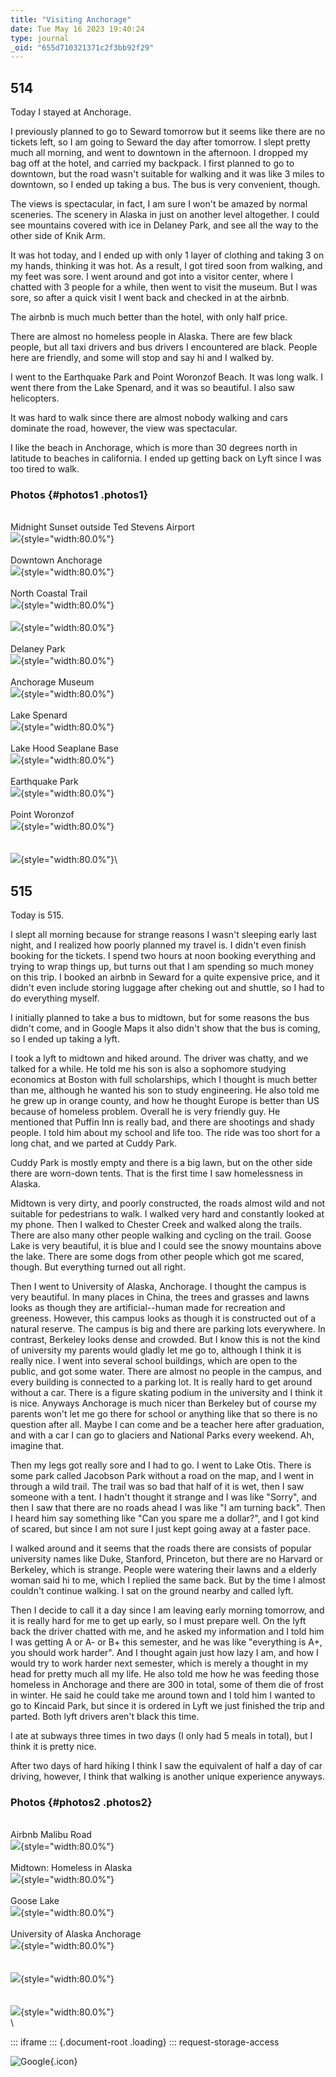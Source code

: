 ```yaml
---
title: "Visiting Anchorage"
date: Tue May 16 2023 19:40:24
type: journal
_oid: "655d710321371c2f3bb92f29"
---
```

## 514

Today I stayed at Anchorage.

I previously planned to go to Seward tomorrow but it seems like there
are no tickets left, so I am going to Seward the day after tomorrow. I
slept pretty much all morning, and went to downtown in the afternoon. I
dropped my bag off at the hotel, and carried my backpack. I first
planned to go to downtown, but the road wasn\'t suitable for walking and
it was like 3 miles to downtown, so I ended up taking a bus. The bus is
very convenient, though.

The views is spectacular, in fact, I am sure I won\'t be amazed by
normal sceneries. The scenery in Alaska in just on another level
altogether. I could see mountains covered with ice in Delaney Park, and
see all the way to the other side of Knik Arm.

It was hot today, and I ended up with only 1 layer of clothing and
taking 3 on my hands, thinking it was hot. As a result, I got tired soon
from walking, and my feet was sore. I went around and got into a visitor
center, where I chatted with 3 people for a while, then went to visit
the museum. But I was sore, so after a quick visit I went back and
checked in at the airbnb.

The airbnb is much much better than the hotel, with only half price.

There are almost no homeless people in Alaska. There are few black
people, but all taxi drivers and bus drivers I encountered are black.
People here are friendly, and some will stop and say hi and I walked by.

I went to the Earthquake Park and Point Woronzof Beach. It was long
walk. I went there from the Lake Spenard, and it was so beautiful. I
also saw helicopters.

It was hard to walk since there are almost nobody walking and cars
dominate the road, however, the view was spectacular.

I like the beach in Anchorage, which is more than 30 degrees north in
latitude to beaches in california. I ended up getting back on Lyft since
I was too tired to walk.

### Photos {#photos1 .photos1}

\
Midnight Sunset outside Ted Stevens Airport\
![](https://lh7-us.googleusercontent.com/ziFcv5ZsgLjhYD617bDNTDJfhhmuTkauZfGxHQ1LJ8vSZk0IVO9-ijWBU0KGHVBQpUm2XaJgexR6AFaooOwlL5gxUw-fn7r9aw2lLfaYPz5LGIHMWXDAWYCjHVHaA8k6C84RiD3b9sSrKZN1ucCs8dM=s800){style="width:80.0%"}\
\
Downtown Anchorage\
![](https://lh7-us.googleusercontent.com/F6wXRJVFI6Ptl38ABdm6eE61G_RczPGKoRPq8BzhVBYRGknj8rDb1KjubeTqwcnChYVntlkeKgCBxWLn0JZTw-H12giOjtND0Rc429gSSJmcw1BjTOCFpSSzK_6X8CHzz2ycxyW_xLFOtBeA7IIk_0Y=s800){style="width:80.0%"}\
\
North Coastal Trail\
![](https://lh7-us.googleusercontent.com/6bO8bwF0nU_sZ7fSq_xQpJ1dhr_oJibqpbnHRFVTA60e6lWa5FV4JeHHVyRZEHcdpWppiC5mkXI87s1zBzLOdlSf0yBxNtVYb6iGyIL0U1fZqcvpvyOsLXO_icoRDOjB475vlRzLfiOExA2KG0yQXnc=s800){style="width:80.0%"}\
\
![](https://lh7-us.googleusercontent.com/UEEh1Y3EdsAwbPy3XusxQe2LbOwTVvEKbrj1pEQBca3BXBAuSOM5AJqh0P8p73ArAT2EjAwYeAK_0Vyadqe5K_-e4_bvq2qocRAeHklTONTuQFpJOWqwRgH-AdcUkrtxq02jmITFxZjpHRK3cxeEa_M=s800){style="width:80.0%"}\
\
Delaney Park\
![](https://lh7-us.googleusercontent.com/4HA1DgZMkepbqJ9aTV9tyXJUQH6uYWks0GCUib99NCT9YM31GMC2i9dVDiFOqrtLobZpafNfSi_oG3F-eUakKpfW09vSDfg23NtftNGokHXYi5fJtkCHN0-2Js1EKMrfUaNcjXKzIXoC0UGsuEsoOVA=s800){style="width:80.0%"}\
\
Anchorage Museum\
![](https://lh7-us.googleusercontent.com/dhNOyNW6iEdHEdF0cJCUxb-7yhC2abIxJmDEtYSeF7FrUKmTuc1546X7-gg3vDt51dPb5sKSVvBp-CMkdZYa88CeXU4pnCir_yqB_lZ0caL8jHJcdnO733lhwyeXhhclir1hxQMoB8cqk1gTJxwG0M8=s800){style="width:80.0%"}\
\
Lake Spenard\
![](https://lh7-us.googleusercontent.com/gLRo7wHXL_SDR6t_lsZbD7DUw80xahqs3Z7bhRTSQnI0HV35mEEjnsAaaJ8i8_PIRente6PF9qhSgG9xPAvgFnldXfelq2auH8EjUBaYGpnFUDwSUeMQqvl1f__6IypYmfzqUDW9fcoANsYJjmyaqJQ=s800){style="width:80.0%"}\
\
Lake Hood Seaplane Base\
![](https://lh7-us.googleusercontent.com/POCFrlqWzxVwwXh0_3654zEmyE81lMOxVGc9mcj8IcA9P-b9tnVUZjSS3SaSa9fSJoKATcI6MnP2zO_-bvKFgDBKyzPvsQnYP2eCXlfcQQFlXPZSLoHwV3Cn7lpVHrPiRMILrOgbkjP84dK3qHexzXQ=s800){style="width:80.0%"}\
\
Earthquake Park\
![](https://lh7-us.googleusercontent.com/8XBN8bi8Om1S7ZQ8hbSz7XCQzFoUVPevDZwV2ZLwehZl5zu_xM2C9VTe5xhA29dJWaakAZ9mcNRpMSohoGnAW05CnAvgxwSl4K0NbNc58B5xR_nNYxqd84Fg_Oc559HoXDeKzdABC1iFKz9ESIpvuZM=s800){style="width:80.0%"}\
\
Point Woronzof\
![](https://lh7-us.googleusercontent.com/yZ4mtTmCPJGSmNTU9JgAcoE3h2ZZhp4PCXqA6rdVhW7Gc4tYDrRmFFthkJmCYrPADhKfW-eikldeXltzgrNKNOUXtJkb7Ef-xn7t0eWhUSl3Mf_ptNUDLDNC_wPMm4M-QtG5VeKdhWSlhiOrE37PGzQ=s800){style="width:80.0%"}\
\
\
![](https://lh7-us.googleusercontent.com/eLhbim1OVZ3g9wBBS6ci8JdTRX3rxZRQpo4mLYh54vOcFkvFS7oMWHffEg35ofD6zcypjED_awtLCoHwVRmeJZr7Vi0rJhr-mblHfVqfj7OfYrrX7o4V4xa35HsoSS_EW4AmCr-WFTQdOYo-ZNqy_WU=s800){style="width:80.0%"}\

## 515

Today is 515.

I slept all morning because for strange reasons I wasn\'t sleeping early
last night, and I realized how poorly planned my travel is. I didn\'t
even finish booking for the tickets. I spend two hours at noon booking
everything and trying to wrap things up, but turns out that I am
spending so much money on this trip. I booked an airbnb in Seward for a
quite expensive price, and it didn\'t even include storing luggage after
cheking out and shuttle, so I had to do everything myself.

I initially planned to take a bus to midtown, but for some reasons the
bus didn\'t come, and in Google Maps it also didn\'t show that the bus
is coming, so I ended up taking a lyft.

I took a lyft to midtown and hiked around. The driver was chatty, and we
talked for a while. He told me his son is also a sophomore studying
economics at Boston with full scholarships, which I thought is much
better than me, although he wanted his son to study engineering. He also
told me he grew up in orange county, and how he thought Europe is better
than US because of homeless problem. Overall he is very friendly guy. He
mentioned that Puffin Inn is really bad, and there are shootings and
shady people. I told him about my school and life too. The ride was too
short for a long chat, and we parted at Cuddy Park.

Cuddy Park is mostly empty and there is a big lawn, but on the other
side there are worn-down tents. That is the first time I saw
homelessness in Alaska.

Midtown is very dirty, and poorly constructed, the roads almost wild and
not suitable for pedestrians to walk. I walked very hard and constantly
looked at my phone. Then I walked to Chester Creek and walked along the
trails. There are also many other people walking and cycling on the
trail. Goose Lake is very beautiful, it is blue and I could see the
snowy mountains above the lake. There are some dogs from other people
which got me scared, though. But everything turned out all right.

Then I went to University of Alaska, Anchorage. I thought the campus is
very beautiful. In many places in China, the trees and grasses and lawns
looks as though they are artificial\--human made for recreation and
greeness. However, this campus looks as though it is constructed out of
a natural reserve. The campus is big and there are parking lots
everywhere. In contrast, Berkeley looks dense and crowded. But I know
this is not the kind of university my parents would gladly let me go to,
although I think it is really nice. I went into several school
buildings, which are open to the public, and got some water. There are
almost no people in the campus, and every building is connected to a
parking lot. It is really hard to get around without a car. There is a
figure skating podium in the university and I think it is nice. Anyways
Anchorage is much nicer than Berkeley but of course my parents won\'t
let me go there for school or anything like that so there is no question
after all. Maybe I can come and be a teacher here after graduation, and
with a car I can go to glaciers and National Parks every weekend. Ah,
imagine that.

Then my legs got really sore and I had to go. I went to Lake Otis. There
is some park called Jacobson Park without a road on the map, and I went
in through a wild trail. The trail was so bad that half of it is wet,
then I saw someone with a tent. I hadn\'t thought it strange and I was
like \"Sorry\", and then I saw that there are no roads ahead I was like
\"I am turning back\". Then I heard him say something like \"Can you
spare me a dollar?\", and I got kind of scared, but since I am not sure
I just kept going away at a faster pace.

I walked around and it seems that the roads there are consists of
popular university names like Duke, Stanford, Princeton, but there are
no Harvard or Berkeley, which is strange. People were watering their
lawns and a elderly woman said hi to me, which I replied the same back.
But by the time I almost couldn\'t continue walking. I sat on the ground
nearby and called lyft.

Then I decide to call it a day since I am leaving early morning
tomorrow, and it is really hard for me to get up early, so I must
prepare well. On the lyft back the driver chatted with me, and he asked
my information and I told him I was getting A or A- or B+ this semester,
and he was like \"everything is A+, you should work harder\". And I
thought again just how lazy I am, and how I would try to work harder
next semester, which is merely a thought in my head for pretty much all
my life. He also told me how he was feeding those homeless in Anchorage
and there are 300 in total, some of them die of frost in winter. He said
he could take me around town and I told him I wanted to go to Kincaid
Park, but since it is ordered in Lyft we just finished the trip and
parted. Both lyft drivers aren\'t black this time.

I ate at subways three times in two days (I only had 5 meals in total),
but I think it is pretty nice.

After two days of hard hiking I think I saw the equivalent of half a day
of car driving, however, I think that walking is another unique
experience anyways.

### Photos {#photos2 .photos2}

\
Airbnb Malibu Road\
![](https://lh7-us.googleusercontent.com/OZCFzQfT-VjNfnhIhwIwnH4YYWy9Nw1sGzmajYCSb6GUo9MZ0lkknK7669MDSFT3pMjIYnVHB-Vvc5gZy_RYVE2fjm4ZyyVNoQGniJbmQM63ErPbhKpCtF7M0Mr-kwj-tNGor0xrByaKEsFBlw2WGsU=s800){style="width:80.0%"}\
\
Midtown: Homeless in Alaska\
![](https://lh7-us.googleusercontent.com/h36i8c-zqrnX7Z08xT5A9sp_EUAsPiBAez9d2dGWQFbcKFH6sok1ASqAy6Upe51Z69SuNKiTQR0JF3cfTqY7T-HXejG-mp_5iawLflWxWm9rAV0DgjZN5P-bb_q21ApNEtxD96WFaSijmxaK-MGM_9Q=s800){style="width:80.0%"}\
\
Goose Lake\
![](https://lh7-us.googleusercontent.com/EXVEXhuD9QDDBo3TUscDYdeDpJXPGp34D9iVRNdzS9VJGDbTXTQQyyvhwZ1i2GXfzzwbKuYLlUcZQ4el2hWLxTYZUb7DdQAGnUgHce5Px38B0dTT5qxxFj5bHAtDHIg5CR2ppXLYc4VMNySi00T_BH4=s800){style="width:80.0%"}\
\
University of Alaska Anchorage\
![](https://lh7-us.googleusercontent.com/kvAk_gFW0WgsfMSySaNVBldsls9rCPbyW31jFenHlWGd-YFmy7n6kMv6VLygorl3_jzzjLTLoDzMnC1afolyhVvuNnqpiYGGd9KzWOhl2HJgjOzsygNeiVukB2ThmH8E8r7nV0gxHZ7U5u50Gh9DKBg=s800){style="width:80.0%"}\
\
\
![](https://lh7-us.googleusercontent.com/VzSGkJ7A5Eyl9vVBzbv9AWBVHxl3O1to-Yriu97yLexhEBb44LVg_IigPVkYXk64njM95bMXZgZQDPOY9krQM5oboCPio72YCCnokX45HRrILCf-k0f98oi90hN3_JtTpbiVe-WOOLxXbccGeURtW04=s800){style="width:80.0%"}\
\
\
![](https://lh7-us.googleusercontent.com/flcIzTSKFrtdfGwueNaOU_z9zPbQKolzyV1ZARrNuIX7I788MxQzZuPdXKmaG19yg_zNOGAubQZ3IrcUFKWK6uruzTvfxWGSlquQ6t9I7ulP_YvA0qRq1prnvC3n_OS7tgkQZqyaY7_cE6dz0FsxpTo=s800){style="width:80.0%"}\
\

::: iframe
::: {.document-root .loading}
::: request-storage-access
<div>

![Google](//ssl.gstatic.com/docs/common/product/google_app_icon1.png){.icon}

</div>

